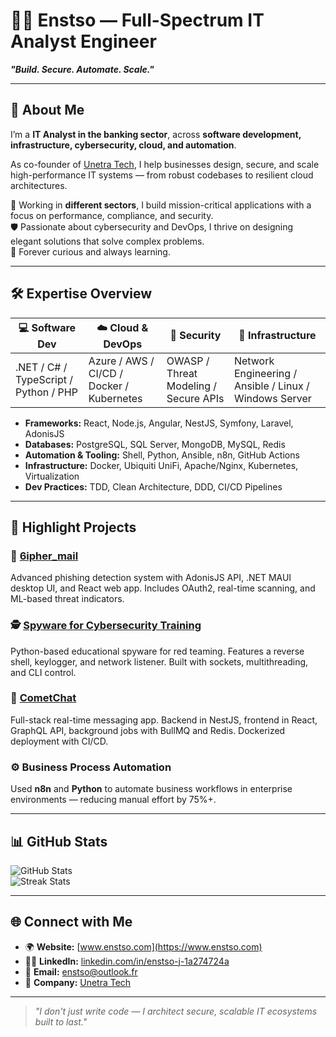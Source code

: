 # 👨‍💻 Enstso — Full-Spectrum IT Analyst Engineer

**_"Build. Secure. Automate. Scale."_**

---

## 🚀 About Me

I’m a **IT Analyst in the banking sector**, across **software development, infrastructure, cybersecurity, cloud, and automation**.

As co-founder of [Unetra Tech](https://unetratech.com), I help businesses design, secure, and scale high-performance IT systems — from robust codebases to resilient cloud architectures.

💼 Working in **different sectors**, I build mission-critical applications with a focus on performance, compliance, and security.  
🛡️ Passionate about cybersecurity and DevOps, I thrive on designing elegant solutions that solve complex problems.  
🧠 Forever curious and always learning.

---

## 🛠️ Expertise Overview

| 💻 Software Dev | ☁️ Cloud & DevOps | 🔐 Security | 🧱 Infrastructure |
|----------------|------------------|-------------|-------------------|
| .NET / C# / TypeScript / Python / PHP | Azure / AWS / CI/CD / Docker / Kubernetes | OWASP / Threat Modeling / Secure APIs | Network Engineering / Ansible / Linux / Windows Server |

- **Frameworks:** React, Node.js, Angular, NestJS, Symfony, Laravel, AdonisJS  
- **Databases:** PostgreSQL, SQL Server, MongoDB, MySQL, Redis  
- **Automation & Tooling:** Shell, Python, Ansible, n8n, GitHub Actions  
- **Infrastructure:** Docker, Ubiquiti UniFi, Apache/Nginx, Kubernetes, Virtualization  
- **Dev Practices:** TDD, Clean Architecture, DDD, CI/CD Pipelines

---

## 📌 Highlight Projects

### 🔐 [6ipher_mail](https://github.com/enstso/6iphermail_api)
Advanced phishing detection system with AdonisJS API, .NET MAUI desktop UI, and React web app. Includes OAuth2, real-time scanning, and ML-based threat indicators.

### 🕵️ [Spyware for Cybersecurity Training](https://github.com/enstso/Spyware)
Python-based educational spyware for red teaming. Features a reverse shell, keylogger, and network listener. Built with sockets, multithreading, and CLI control.

### 💬 [CometChat](https://github.com/enstso/CometChat)
Full-stack real-time messaging app. Backend in NestJS, frontend in React, GraphQL API, background jobs with BullMQ and Redis. Dockerized deployment with CI/CD.

### ⚙️ Business Process Automation
Used **n8n** and **Python** to automate business workflows in enterprise environments — reducing manual effort by 75%+.

---

## 📊 GitHub Stats

![GitHub Stats](https://github-readme-stats.vercel.app/api?username=Enstso&show_icons=true&theme=tokyonight&count_private=true)  
![Streak Stats](https://github-readme-streak-stats.herokuapp.com/?user=Enstso&theme=tokyonight)

---

## 🌐 Connect with Me

- 🌍 **Website:** [www.enstso.com](https://www.enstso.com)  
- 🧑‍💼 **LinkedIn:** [linkedin.com/in/enstso-j-1a274724a](https://www.linkedin.com/in/enstso-j-1a274724a)  
- 💌 **Email:** enstso@outlook.fr  
- 🧠 **Company:** [Unetra Tech](https://unetratech.com)

---

> _"I don't just write code — I architect secure, scalable IT ecosystems built to last."_

